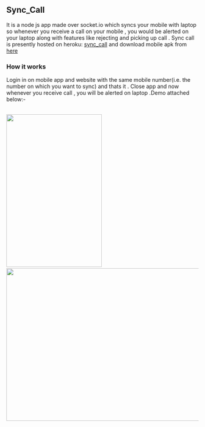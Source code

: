 <h2>Sync_Call</h2>
It is a node js app made over socket.io which syncs your mobile with laptop so whenever you receive a call on your mobile ,
you would be alerted on your laptop along with features like rejecting and picking up call . Sync call is presently hosted 
on heroku: <a href="https://sync-call.herokuapp.com/">sync_call</a> and download mobile apk from <a href="https://drive.google.com/open?id=0B3OyLG30dXvySEFKNXdTNzZhNmc">here</a>

<h3>How it works</h3>
Login in on mobile app and website with the same mobile number(i.e. the number on which you want to sync) and thats it .
Close app and now whenever you receive call , you will be alerted on laptop .Demo attached below:-<br><br>
<p float="left">
<img src="https://raw.githubusercontent.com/pkarira/Sync_Call_Backend/2176555eefd8d5e864cd7913cf4b20f9713d9916/assets/android.gif" width="250" height="400"/> &nbsp;&nbsp;&nbsp;
<img src="https://raw.githubusercontent.com/pkarira/Sync_Call_Backend/2176555eefd8d5e864cd7913cf4b20f9713d9916/assets/desktop.gif" width="600" height="400"/>
</p>
